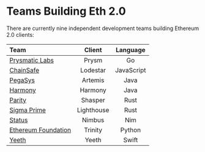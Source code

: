 # Teams Building Eth 2.0

There are currently nine independent development teams building Ethereum 2.0 clients:

| Team | Client | Language |
| :--- | :---: | :---: |
| [Prysmatic Labs](prylabs.md) | Prysm | Go |
| [ChainSafe](chainsafe.md) | Lodestar | JavaScript |
| [PegaSys](pegasys.md) | Artemis | Java |
| [Harmony](harmony.md) | Harmony | Java |
| [Parity](parity.md) | Shasper | Rust |
| [Sigma Prime](sigma.md) | Lighthouse | Rust |
| [Status](status.md) | Nimbus | Nim |
| [Ethereum Foundation](trinity.md) | Trinity | Python |
| [Yeeth](yeeth.md) | Yeeth | Swift |

